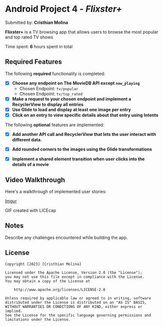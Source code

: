 # Android Project 4 - *Flixster+*

Submitted by: **Cristhian Molina**

**Flixster+** is a TV browsing app that allows users to browse the most popular and top rated TV shows

Time spent: **6** hours spent in total

## Required Features

The following **required** functionality is completed:

- [x] **Choose any endpoint on The MovieDB API except `now_playing`**
    - Chosen Endpoint: `tv/popular`
    - Chosen Endpoint: `tv/top_rated`
- [x] **Make a request to your chosen endpoint and implement a RecyclerView to display all entries**
- [x] **Use Glide to load and display at least one image per entry**
- [x] **Click on an entry to view specific details about that entry using Intents**

The following **optional** features are implemented:

- [x] **Add another API call and RecyclerView that lets the user interact with different data.**
- [x] **Add rounded corners to the images using the Glide transformations**
- [x] **Implement a shared element transition when user clicks into the details of a movie**


## Video Walkthrough

Here's a walkthrough of implemented user stories:

[Imgur](https://i.imgur.com/Xvuz9f6.gifv)

<!-- Replace this with whatever GIF tool you used! -->
GIF created with LICEcap

## Notes

Describe any challenges encountered while building the app.

## License

    Copyright [2023] [Cristhian Molina]

    Licensed under the Apache License, Version 2.0 (the "License");
    you may not use this file except in compliance with the License.
    You may obtain a copy of the License at

        http://www.apache.org/licenses/LICENSE-2.0

    Unless required by applicable law or agreed to in writing, software
    distributed under the License is distributed on an "AS IS" BASIS,
    WITHOUT WARRANTIES OR CONDITIONS OF ANY KIND, either express or implied.
    See the License for the specific language governing permissions and
    limitations under the License.

